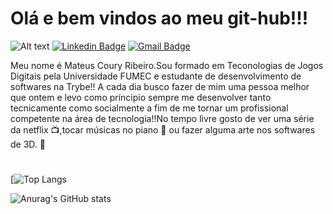 

<h1>Olá e bem vindos ao meu git-hub!!!</h1>


![Alt text](https://media.giphy.com/media/LmNwrBhejkK9EFP504/giphy.gif) [![Linkedin Badge](https://img.shields.io/badge/-Mateus%20Coury-6633cc?style=flat-square&logo=Linkedin&logoColor=white&link=https://www.linkedin.com/in/mateus-coury-90463a163/)](https://www.linkedin.com/in/mateus-coury-90463a163/) 
[![Gmail Badge](https://img.shields.io/badge/-mateuscoury@gmail.com-6633cc?style=flat-square&logo=Gmail&logoColor=white&link=mailto:mateuscoury@gmail.com)](mailto:mateuscoury@gmail.com)



Meu nome é Mateus Coury Ribeiro.Sou formado em Teconologias de Jogos Digitais pela Universidade FUMEC e estudante de desenvolvimento de softwares na Trybe!!
A cada dia busco fazer de mim uma pessoa melhor que ontem e levo como príncipio sempre me desenvolver tanto tecnicamente como socialmente a fim de me tornar um  profissional  competente na área de tecnologia!!No tempo livre gosto de ver uma série da netflix  :tv:,tocar músicas no piano  :musical_keyboard: ou fazer alguma arte  nos softwares de 3D.  :art:



<h1></h1>


[![Top Langs](https://github-readme-stats.vercel.app/api/top-langs/?username=anuraghazra&layout=compact)

![Anurag's GitHub stats](https://github-readme-stats.vercel.app/api?username=mateuscoury&show_icons=true&theme=radical)
